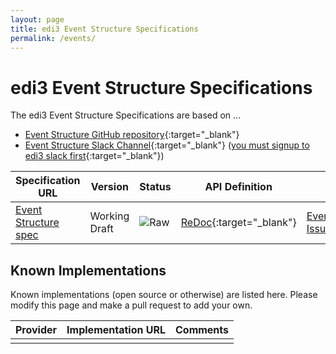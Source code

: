 ```yaml
---
layout: page
title: edi3 Event Structure Specifications
permalink: /events/
---
```


# edi3 Event Structure Specifications

The edi3 Event Structure Specifications are based on ...

* [Event Structure GitHub repository](https://github.com/edi3/edi3-events){:target="_blank"}
* [Event Structure Slack Channel](https://edi3.slack.com/messages/spec-events/){:target="_blank"} ([you must signup to edi3 slack first](https://join.slack.com/t/edi3/shared_invite/enQtNTY5OTkzMjQ0NjcyLTM1MzYyNjg5M2RlMWIyZjUzMDBlNWQ3OWIyZTNhMDhhN2UzYjIyMjk4M2VhM2ViNzhhM2Y1OWE0Y2FhYTc1ZTg){:target="_blank"})

| Specification URL | Version | Status | API Definition | Issues List |
| ----------------- | ------  | ------ | -------------- | ----------- |
| [Event Structure spec](http://edi3.org/specs/edi3-events/master/) | Working Draft | ![Raw](http://rfc.unprotocols.org/spec:2/COSS/raw.svg) | [ReDoc](http://edi3.org/specs/edi3-events/master/redoc-static.html){:target="_blank"} |  [Event Structure Issues](https://github.com/edi3/edi3-events/issues){:target="_blank"}  |

## Known Implementations

Known implementations (open source or otherwise) are listed here.  Please modify this page and make a pull request to add your own.

|Provider|Implementation URL|Comments|
|--------|------------------|--------|
|  |  |  |

